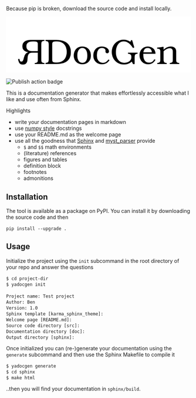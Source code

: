 Because pip is broken, download the source code and install locally.

![yaDocGen Logo](doc/img/ydg_logo.png)

![Publish action badge](https://github.com/fraunhofer-iais/yadocgen/actions/workflows/main.yml/badge.svg)

This is a documentation generator that makes effortlessly accessible what I like and use often from Sphinx. 

Highlights

- write your documentation pages in markdown
- use [numpy style](https://numpydoc.readthedocs.io/en/latest/format.html) docstrings
- use your README.md as the welcome page
- use all the goodness that [Sphinx](https://www.sphinx-doc.org/) and [myst_parser](https://myst-parser.readthedocs.io/en/latest/index.html) provide
    - `$` and `$$` math environments
    - (literature) references
    - figures and tables
    - definition block
    - footnotes
    - admonitions

## Installation

The tool is available as a package on PyPI. You can install it by downloading the source code and then

```shell
pip install --upgrade .

```

## Usage

Initialize the project using the `init` subcommand in the root directory of your repo and answer the questions
```shell
$ cd project-dir
$ yadocgen init

Project name: Test project
Author: Ben
Version: 1.0
Sphinx template [karma_sphinx_theme]: 
Welcome page [README.md]: 
Source code directory [src]: 
Documentation directory [doc]: 
Output directory [sphinx]: 
```

Once initialized you can (re-)generate your documentation using the `generate` subcommand and then use the Sphinx Makefile to compile it
```shell
$ yadocgen generate
$ cd sphinx
$ make html

```

..then you will find your documentation in `sphinx/build`.
